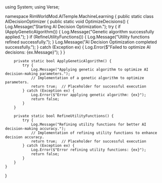 using System;
using Verse;

namespace RimWorldMod.AITemple.MachineLearning {
    public static class AIDecisionOptimizer {
        public static void OptimizeDecisions() {
            Log.Message("Starting AI Decision Optimization.");
            try {
                if (ApplyGeneticAlgorithm()) {
                    Log.Message("Genetic algorithm successfully applied.");
                }
                if (RefineUtilityFunctions()) {
                    Log.Message("Utility functions refined successfully.");
                }
                Log.Message("AI Decision Optimization completed successfully.");
            } catch (Exception ex) {
                Log.Error($"Failed to optimize AI decisions: {ex.Message}");
            }
        }

        private static bool ApplyGeneticAlgorithm() {
            try {
                Log.Message("Applying genetic algorithm to optimize AI decision-making parameters.");
                // Implementation of a genetic algorithm to optimize parameters.
                return true;  // Placeholder for successful execution
            } catch (Exception ex) {
                Log.Error($"Error applying genetic algorithm: {ex}");
                return false;
            }
        }

        private static bool RefineUtilityFunctions() {
            try {
                Log.Message("Refining utility functions for better AI decision-making accuracy.");
                // Implementation of refining utility functions to enhance decision accuracy.
                return true;  // Placeholder for successful execution
            } catch (Exception ex) {
                Log.Error($"Error refining utility functions: {ex}");
                return false;
            }
        }
    }
}
